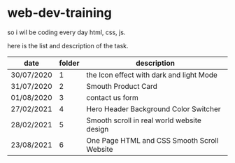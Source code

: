 # web-dev-training

so i wil be coding every day html, css, js.

here is the list and description of the task.

|date|folder|description|
|---|---|---|
|30/07/2020|1| the Icon effect with dark and light Mode|
|31/07/2020|2|Smouth Product Card|
|01/08/2020|3|contact us form|
|27/02/2021|4|Hero Header Background Color Switcher|
|28/02/2021|5|Smooth scroll in real world website design|
|23/08/2021|6|One Page HTML and CSS  Smooth Scroll Website |
 

